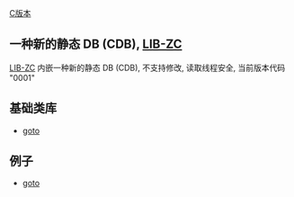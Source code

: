 
[C版本](./cdb.md)

## 一种新的静态 DB (CDB), [LIB-ZC](./README.md)

[LIB-ZC](./README.md) 内嵌一种新的静态 DB (CDB),
不支持修改, 读取线程安全, 当前版本代码 "0001"

## 基础类库

* [goto](../include/zcc/zcc_cdb.h)

## 例子

* [goto](../sample/cdb/)


